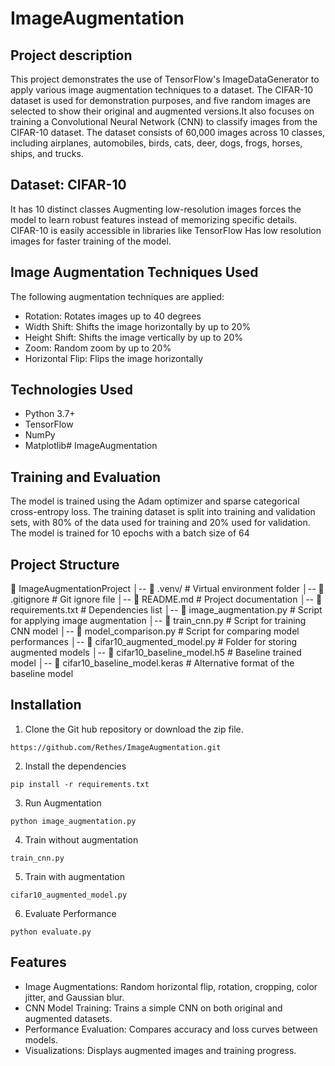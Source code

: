 # ImageAugmentation

## Project description
This project demonstrates the use of TensorFlow's ImageDataGenerator to apply various image augmentation techniques to a dataset. The CIFAR-10 dataset is used for demonstration purposes, and five random images are selected to show their original and augmented versions.It also focuses on training a Convolutional Neural Network (CNN) to classify images from the CIFAR-10 dataset. The dataset consists of 60,000 images across 10 classes, including airplanes, automobiles, birds, cats, deer, dogs, frogs, horses, ships, and trucks.

## Dataset: CIFAR-10 
It has 10 distinct classes
Augmenting low-resolution images forces the model to learn robust features instead of memorizing specific details.
CIFAR-10 is easily accessible in libraries like TensorFlow 
Has low resolution images for faster training of the model.

## Image Augmentation Techniques Used
The following augmentation techniques are applied:
- Rotation: Rotates images up to 40 degrees
- Width Shift: Shifts the image horizontally by up to 20%
- Height Shift: Shifts the image vertically by up to 20%
- Zoom: Random zoom by up to 20%
- Horizontal Flip: Flips the image horizontally

## Technologies Used
- Python 3.7+
- TensorFlow
- NumPy
- Matplotlib# ImageAugmentation

## Training and Evaluation
The model is trained using the Adam optimizer and sparse categorical cross-entropy loss. The training dataset is split into training and validation sets, with 80% of the data used for training and 20% used for validation. The model is trained for 10 epochs with a batch size of 64

## Project Structure
📂 ImageAugmentationProject
│-- 📂 .venv/                     # Virtual environment folder
│-- 📜 .gitignore                 # Git ignore file
│-- 📜 README.md                  # Project documentation
│-- 📜 requirements.txt           # Dependencies list
│-- 📜 image_augmentation.py      # Script for applying image augmentation
│-- 📜 train_cnn.py               # Script for training CNN model
│-- 📜 model_comparison.py           # Script for comparing model performances
│-- 📂 cifar10_augmented_model.py   # Folder for storing augmented models
│-- 📜 cifar10_baseline_model.h5  # Baseline trained model
│-- 📜 cifar10_baseline_model.keras  # Alternative format of the baseline model


## Installation
1. Clone the Git hub repository or download the zip file.
```
https://github.com/Rethes/ImageAugmentation.git
```

2. Install the dependencies
```
pip install -r requirements.txt
```

3. Run Augmentation
```
python image_augmentation.py
```

4. Train without augmentation
```
train_cnn.py
```

5. Train with augmentation
```
cifar10_augmented_model.py
```

6. Evaluate Performance
```
python evaluate.py
```

## Features
- Image Augmentations: Random horizontal flip, rotation, cropping, color jitter, and Gaussian blur.
- CNN Model Training: Trains a simple CNN on both original and augmented datasets.
- Performance Evaluation: Compares accuracy and loss curves between models.
- Visualizations: Displays augmented images and training progress.


